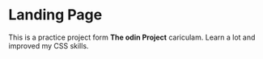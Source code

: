 # Landing Page

This is a practice project form **The odin Project** cariculam.
Learn a lot and improved my CSS skills.
